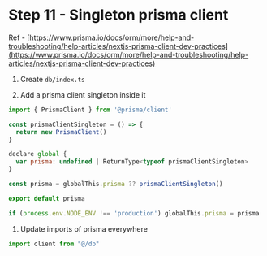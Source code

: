 # Step 11 - Singleton prisma client

Ref - [https://www.prisma.io/docs/orm/more/help-and-troubleshooting/help-articles/nextjs-prisma-client-dev-practices](https://www.prisma.io/docs/orm/more/help-and-troubleshooting/help-articles/nextjs-prisma-client-dev-practices)

1.  Create `db/index.ts`

2.  Add a prisma client singleton inside it

```javascript
import { PrismaClient } from '@prisma/client'

const prismaClientSingleton = () => {
  return new PrismaClient()
}

declare global {
  var prisma: undefined | ReturnType<typeof prismaClientSingleton>
}

const prisma = globalThis.prisma ?? prismaClientSingleton()

export default prisma

if (process.env.NODE_ENV !== 'production') globalThis.prisma = prisma
```

1.  Update imports of prisma everywhere

```javascript
import client from "@/db"
```